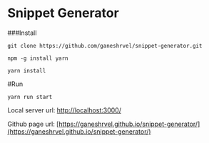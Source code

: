 # Snippet Generator

###Install
```shell
git clone https://github.com/ganeshrvel/snippet-generator.git

npm -g install yarn

yarn install
```

#Run
```shell
yarn run start
```

Local server url: [http://localhost:3000/](http://localhost:3000/)

Github page url: [https://ganeshrvel.github.io/snippet-generator/](https://ganeshrvel.github.io/snippet-generator/)
